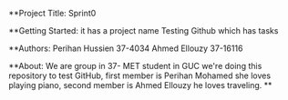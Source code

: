 **Project Title: Sprint0 

**Getting Started: it has a project name Testing Github which has tasks

**Authors:
Perihan Hussien 37-4034
Ahmed Ellouzy 37-16116

**About: We are group in 37- MET student in GUC we're doing this repository to test GitHub, first member is Perihan Mohamed she loves playing piano, second member is Ahmed Ellouzy he loves traveling.
**
